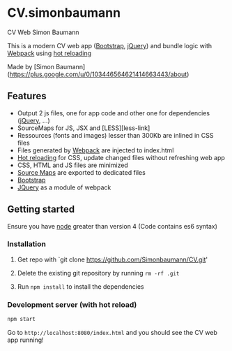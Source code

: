 # CV.simonbaumann
CV Web Simon Baumann

This is a modern CV web app ([Bootstrap][bootstrap-link], [jQuery][jquery-link]) and bundle logic with [Webpack][webpack-link] using [hot reloading][hot-reloading-link]

Made by [Simon Baumann] (https://plus.google.com/u/0/103446564621414663443/about)

## Features

- Output 2 js files, one for app code and other one for dependencies ([jQuery][jquery-link], ...)
- SourceMaps for JS, JSX and [LESS][less-link]
- Ressources (fonts and images) lesser than 300Kb are inlined in CSS files
- Files generated by [Webpack](webpack-link) are injected to index.html
- [Hot reloading][hot-reloading-link] for CSS, update changed files without refreshing web app
- CSS, HTML and JS files are minimized
- [Source Maps][sourcemap-link] are exported to dedicated files
- [Bootstrap][bootstrap-link]
- [JQuery][jquery-link] as a module of webpack

[webpack-link]: http://webpack.github.io/
[jquery-link]: https://jquery.com/
[bootstrap-link]: http://getbootstrap.com/
[hot-reloading-link]: https://webpack.github.io/docs/hot-module-replacement.html
[sourcemap-link]: http://www.html5rocks.com/en/tutorials/developertools/sourcemaps/?redirect_from_locale=fr
[node-link]: https://nodejs.org/en/

## Getting started

Ensure you have [node][node-link] greater than version 4 (Code contains es6 syntax)

### Installation

1. Get repo with `git clone https://github.com/Simonbaumann/CV.git'

2. Delete the existing git repository by running `rm -rf .git`

3. Run `npm install` to install the dependencies

### Development server (with hot reload)

```bash
npm start
```

Go to `http://localhost:8080/index.html` and you should see the CV web app running!
